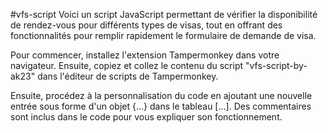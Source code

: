 #vfs-script
Voici un script JavaScript permettant de vérifier la disponibilité de rendez-vous pour différents types de visas, tout en offrant des fonctionnalités pour remplir rapidement le formulaire de demande de visa.

Pour commencer, installez l'extension Tampermonkey dans votre navigateur. Ensuite, copiez et collez le contenu du script "vfs-script-by-ak23" dans l'éditeur de scripts de Tampermonkey.

Ensuite, procédez à la personnalisation du code en ajoutant une nouvelle entrée sous forme d'un objet  {...} dans le tableau [...]. Des commentaires sont inclus dans le code pour vous expliquer son fonctionnement.
